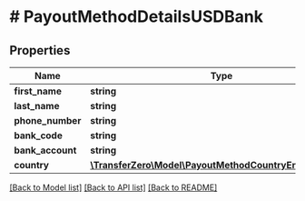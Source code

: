 # # PayoutMethodDetailsUSDBank

## Properties

Name | Type | Description | Notes
------------ | ------------- | ------------- | -------------
**first_name** | **string** |  | 
**last_name** | **string** |  | 
**phone_number** | **string** |  | 
**bank_code** | **string** |  | 
**bank_account** | **string** |  | 
**country** | [**\TransferZero\Model\PayoutMethodCountryEnumUSDBank**](PayoutMethodCountryEnumUSDBank.md) |  | 

[[Back to Model list]](../../README.md#documentation-for-models) [[Back to API list]](../../README.md#documentation-for-api-endpoints) [[Back to README]](../../README.md)


